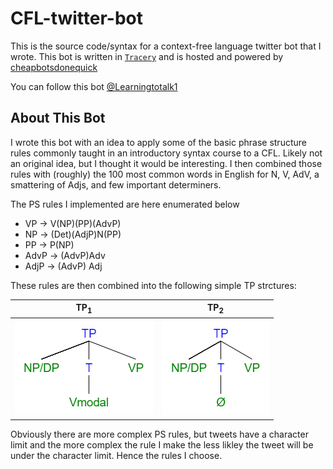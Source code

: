 # CFL-twitter-bot
This is the source code/syntax for a context-free language twitter bot that I wrote. This bot is written in [`Tracery`](https://github.com/galaxykate/tracery) and is hosted and powered by [cheapbotsdonequick](https://cheapbotsdonequick.com/)

You can follow this bot [@Learningtotalk1](https://twitter.com/Learningtotalk1) 

## About This Bot
I wrote this bot with an idea to apply some of the basic phrase structure rules commonly taught in an introductory syntax course to a CFL. Likely not an original idea, but I thought it would be interesting. I then combined those rules with (roughly) the 100 most common words in English for N, V, AdV, a smattering of Adjs, and few important determiners.  


The PS rules I implemented are here enumerated below
 - VP -> V(NP)(PP)(AdvP)
 - NP -> (Det)(AdjP)N(PP)
 - PP -> P(NP)
 - AdvP -> (AdvP)Adv
 - AdjP -> (AdvP) Adj
 
 These rules are then combined into the following simple TP strctures:
 
 TP<sub>1</sub>             |  TP<sub>2</sub>
:-------------------------:|:-------------------------:
![](https://github.com/JakeC007/CFL-twitter-bot/blob/master/resources/img/TP1.png)  |  ![](https://github.com/JakeC007/CFL-twitter-bot/blob/master/resources/img/TP2.png)
 


Obviously there are more complex PS rules, but tweets have a character limit and the more complex the rule I make the less likley the tweet will be under the character limit. Hence the rules I choose. 
